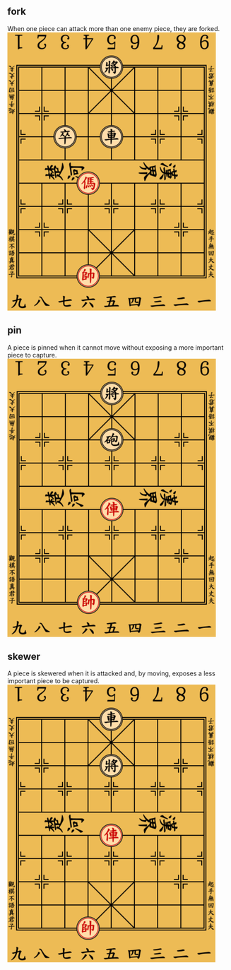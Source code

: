 ## fork
When one piece can attack more than one enemy piece, they are forked.
![fork.png](doc%20imgs%2Ffork.png)
## pin
A piece is pinned when it cannot move without exposing a more important piece to capture.
![pin.png](doc%20imgs%2Fpin.png)
## skewer
A piece is skewered when it is attacked and, by moving, exposes a less important piece to be captured.
![skewer.png](doc%20imgs%2Fskewer.png)